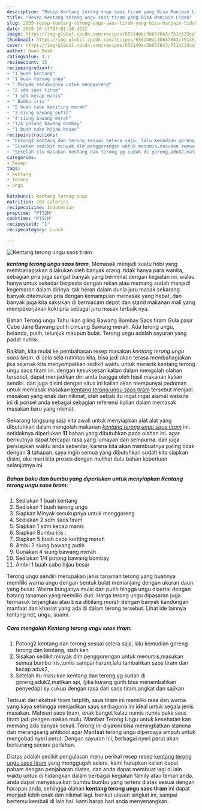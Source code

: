 ```yaml
---
description: "Resep Kentang terong ungu saos tiram yang Bisa Manjain Lidah"
title: "Resep Kentang terong ungu saos tiram yang Bisa Manjain Lidah"
slug: 2035-resep-kentang-terong-ungu-saos-tiram-yang-bisa-manjain-lidah
date: 2020-10-17T07:01:38.422Z
image: https://img-global.cpcdn.com/recipes/655140ac3b657843/751x532cq70/kentang-terong-ungu-saos-tiram-foto-resep-utama.jpg
thumbnail: https://img-global.cpcdn.com/recipes/655140ac3b657843/751x532cq70/kentang-terong-ungu-saos-tiram-foto-resep-utama.jpg
cover: https://img-global.cpcdn.com/recipes/655140ac3b657843/751x532cq70/kentang-terong-ungu-saos-tiram-foto-resep-utama.jpg
author: Owen Bush
ratingvalue: 3.1
reviewcount: 15
recipeingredient:
- "1 buah kentang"
- "1 buah terong ungu"
- " Minyak secukupnya untuk menggoreng"
- "2 sdm saos tiram"
- "1 sdm kecap manis"
- " Bumbu iris "
- "5 buah cabe keriting merah"
- "3 siung bawang putih"
- "4 siung bawang merah"
- "1/4 potong bawang bombay"
- "1 buah cabe hijau besar"
recipeinstructions:
- "Potong2 kentang dan terong sesuai selera saja, lalu kemudian goreng terong dan kentang, sisih kan"
- "Sisakan sedikit minyak dlm penggorengan untuk menumis,masukan semua bumbu iris,tumis sampai harum,lalu tambahkan saos tiram dan kecap aduk2,"
- "Setelah itu masukan kentang dan terong yg sudah di goreng,aduk2,matikan api, (jika kurang gurih bisa menambahkan penyedap) sy cukup dengan rasa dari saos tiram,angkat dan sajikan"
categories:
- Resep
tags:
- kentang
- terong
- ungu

katakunci: kentang terong ungu 
nutrition: 103 calories
recipecuisine: Indonesian
preptime: "PT32M"
cooktime: "PT51M"
recipeyield: "1"
recipecategory: Lunch

---
```



![Kentang terong ungu saos tiram](https://img-global.cpcdn.com/recipes/655140ac3b657843/751x532cq70/kentang-terong-ungu-saos-tiram-foto-resep-utama.jpg)

<b><i>kentang terong ungu saos tiram</i></b>, Memasak menjadi suatu hobi yang membahagiakan dilakukan oleh banyak orang. tidak hanya para wanita, sebagian pria juga sangat banyak yang berminat dengan kegiatan ini. walau hanya untuk sekedar berpesta dengan rekan atau memang sudah menjadi kegemaran dalam dirinya. tak heran dalam dunia juru masak sekarang banyak ditemukan pria dengan kemampuan memasak yang hebat, dan banyak juga kita saksikan di bermacam depot dan stand makanan mall yang mempekerjakan koki pria sebagai juru masak terbaik nya.

Bahan Terong ungu Tahu Ikan giling Bawang Bombay Saos tiram Gula pasir Cabe Jahe Bawang putih cincang Bawang merah. Ada terong ungu, belanda, putih, telunjuk maupun bulat. Terong ungu adalah sayuran yang padat nutrisi.

Baiklah, kita mulai ke pembahasan resep masakan <i>kentang terong ungu saos tiram</i>. di sela sela rutinitas kita, bisa jadi akan terasa membahagiakan jika sejenak kita menyempatkan sedikit waktu untuk meracik kentang terong ungu saos tiram ini. dengan kesuksesan kalian dalam mengolah olahan tersebut, dapat menjadikan diri anda bangga oleh hasil makanan kalian sendiri. dan juga disini dengan situs ini kalian akan mempunyai pedoman untuk memasak masakan <u>kentang terong ungu saos tiram</u> tersebut menjadi masakan yang enak dan nikmat, oleh sebab itu ingat ingat alamat website ini di ponsel anda sebagai sebagian referensi kalian dalam memasak masakan baru yang nikmat.


Sekarang langsung saja kita awali untuk menyiapkan alat alat yang dibutuhkan dalam mengolah makanan <u><i>kentang terong ungu saos tiram</i></u> ini. setidaknya diperlukan <b>11</b> bahan yang dibutuhkan pada olahan ini. agar berikutnya dapat tercapai rasa yang lumayan dan sempurna. dan juga persiapkan waktu anda sebentar, karena kita akan membuatnya paling tidak dengan <b>3</b> tahapan. saya ingin semua yang dibutuhkan sudah kita siapkan disini, oke mari kita proses dengan melihat dulu bahan keperluan selanjutnya ini.

<!--inarticleads1-->

##### Bahan baku dan bumbu yang diperlukan untuk menyiapkan Kentang terong ungu saos tiram:

1. Sediakan 1 buah kentang
1. Sediakan 1 buah terong ungu
1. Siapkan  Minyak secukupnya untuk menggoreng
1. Sediakan 2 sdm saos tiram
1. Siapkan 1 sdm kecap manis
1. Siapkan  Bumbu iris :
1. Siapkan 5 buah cabe keriting merah
1. Ambil 3 siung bawang putih
1. Gunakan 4 siung bawang merah
1. Sediakan 1/4 potong bawang bombay
1. Ambil 1 buah cabe hijau besar


Terong ungu sendiri merupakan jenis tanaman terong yang buahnya memiliki warna ungu dengan bentuk bulat memanjang dengan ukuran daun yang besar. Warna bunganya mulai dari putih hingga ungu disertai dengan batang tanaman yang memiliki duri. Harga terong ungu dipasaran juga termasuk terjangkau atau bisa dibilang murah dengan banyak kandungan manfaat dan khasiat yang ada di dalam terong tersebut. Lihat ide lainnya tentang nct, ungu, suami. 

<!--inarticleads2-->

##### Cara mengolah Kentang terong ungu saos tiram:

1. Potong2 kentang dan terong sesuai selera saja, lalu kemudian goreng terong dan kentang, sisih kan
1. Sisakan sedikit minyak dlm penggorengan untuk menumis,masukan semua bumbu iris,tumis sampai harum,lalu tambahkan saos tiram dan kecap aduk2,
1. Setelah itu masukan kentang dan terong yg sudah di goreng,aduk2,matikan api, (jika kurang gurih bisa menambahkan penyedap) sy cukup dengan rasa dari saos tiram,angkat dan sajikan


Terbuat dari ekstrak tiram terpilih, saus tiram ini memiliki rasa dan warna yang kaya sehingga menjadikan saus serbaguna ini ideal untuk segala jenis masakan. Mahsuri saos tiram, enak banget kalau numis numis pake saus tiram jadi pengen makan mulu. Manfaat Terong Ungu untuk kesehatan kan memang ada banyak sekali. Terong ini diyakini bisa meningkatkan stamina dan merangsang antibodi agar Manfaat terong ungu dipercaya ampuh untuk mengobati nyeri perut. Dengan sayuran ini, berbagai nyeri perut akan berkurang secara perlahan. 

Diatas adalah sedikit pengulasan menu perihal resep resep <u>kentang terong ungu saos tiram</u> yang menggugah selera. kami harapkan kalian dapat paham dengan penjabaran diatas, dan anda dapat membuat lagi di lain waktu untuk di hidangkan dalam berbagai kegiatan family atau teman anda. anda dapat menyesuaikan bumbu bumbu yang tertera diatas sesuai dengan harapan anda, sehingga olahan <b>kentang terong ungu saos tiram</b> ini dapat menjadi lebih enak dan nikmat lagi. berikut ulasan singkat ini, sampai bertemu kembali di lain hal. kami harap hari anda menyenangkan.

